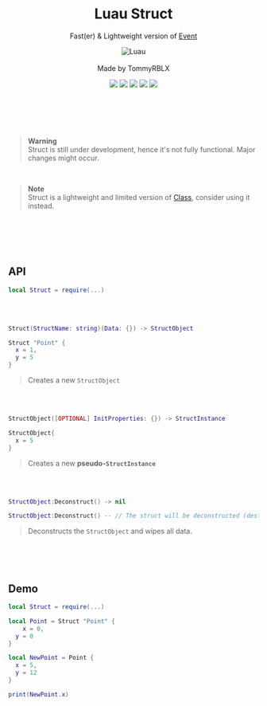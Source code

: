 <div align="center">
	<h1>Luau Struct</h1>
	<p>Fast(er) & Lightweight version of <a href="https://github.com/rT0mmy/class">Event</a> </p>
  
  ![Luau](https://img.shields.io/badge/Lua-2C2D72?style=for-the-badge&logo=lua&logoColor=white)
  <br><br>
  Made by TommyRBLX
  
  <img src="https://img.shields.io/github/forks/rT0mmy/struct?style=for-the-badge">

  <img src="https://img.shields.io/github/stars/rT0mmy/struct?style=for-the-badge">

  <img src="https://img.shields.io/github/issues/rT0mmy/struct?style=for-the-badge">

  <img src="https://img.shields.io/github/issues-pr/rT0mmy/struct?style=for-the-badge">

  <img src="https://img.shields.io/github/license/rT0mmy/struct?style=for-the-badge">
</div>

<br><br><br><br>

> **Warning** <br>
> Struct is still under development, hence it's not fully functional. Major changes might occur.

<br>

> **Note** <br>
> Struct is a lightweight and limited version of [Class](https://github.com/rT0mmy/class), consider using it instead.

<br><br><br><br>

## API

```lua
local Struct = require(...)
```

<br><br>

```lua
Struct(StructName: string)(Data: {}) -> StructObject
```

```lua
Struct "Point" {
  x = 1,
  y = 5
}
```

> Creates a new ```StructObject```
 
 <br><br>

```lua
StructObject([OPTIONAL] InitProperties: {}) -> StructInstance
```

```lua
StructObject{
  x = 5
}
```

> Creates a new **pseudo-```StructInstance```**
 
 <br><br>

```lua
StructObject:Deconstruct() -> nil
```

```lua
StructObject:Deconstruct() -- // The struct will be deconstructed (destroyed)
```

> Deconstructs the ```StructObject``` and wipes all data.


<br><br><br>
## Demo

```lua
local Struct = require(...)

local Point = Struct "Point" {
	x = 0,
  y = 0
}

local NewPoint = Point {
  x = 5,
  y = 12
}

print(NewPoint.x)
```


